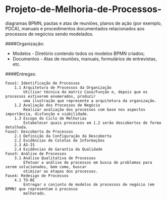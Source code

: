 # Projeto-de-Melhoria-de-Processos-
diagramas BPMN, pautas e atas de reuniões, planos de ação (por exemplo, PDCA), manuais e procedimentos documentados relacionados aos processos de negócios sendo modelados. 



####Organização:

*  Modelos - Diretório contendo todos os modelos BPMN criados;
*  Documentos - Atas de reuniões, manuais, formulários de entrevistas, etc.


####Entregas:

	Fase1: Identificação de Processos
		1.1 Arquitetura de Processos da Organização
        	Utilizar técnica da matriz Caso/Função e, depois que os processos estiverem enumerados, produzir 
        	uma ilustração que represente a arquitetura da organização.
		1.2 Avaliação dos Processos de Negócio
		    Realizar avaliação dos processos com base nos aspectos importância, disfunção e viabilidade.
		1.3 Escopo do Ciclo de Melhorias 
        	Estabelecer quais processos em 1.2 serão descobertos de forma detalhada.
	Fase2: Descoberta de Processos
		2.1 Definição da Configuração da Descoberta               
		2.2 Evidências de Coletas de Informações
		2.3 AS-IS
		2.4 Evidências de Garantia da Qualidade  
	Fase3: Análise de Processos
		3.1 Análise Qualitativa de Processos
		    Efetuar a análise de processos em busca de problemas para serem solucionados, bem como, buscar 
		    otimizar as etapas dos processos.
	Fase4: Redesign de Processos
		4.1 TO-BE
		    Entregar o conjunto de modelos de processos de negócio (em BPMN) que representam o processo 
		    melhorado.
          

